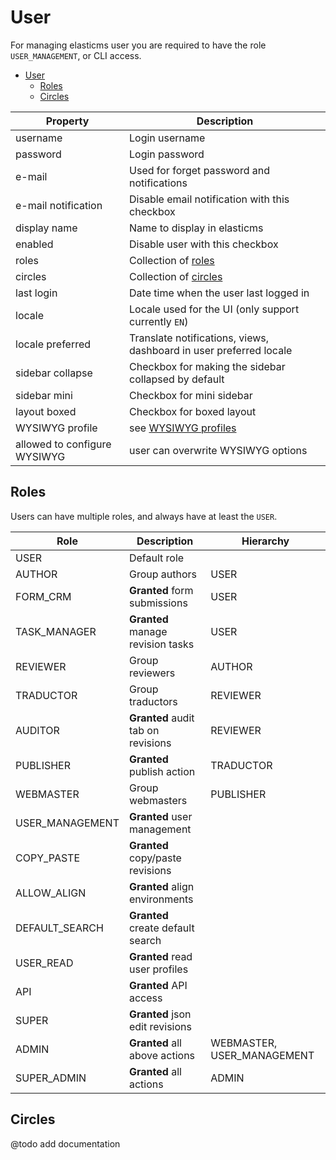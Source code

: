 # User

For managing elasticms user you are required to have the role `USER_MANAGEMENT`, or CLI access.

<!-- TOC -->
* [User](#user)
  * [Roles](#roles)
  * [Circles](#circles)
<!-- TOC -->

| Property                     | Description                                                        |
|------------------------------|--------------------------------------------------------------------|
| username                     | Login username                                                     |
| password                     | Login password                                                     |
| e-mail                       | Used for forget password and notifications                         |
| e-mail notification          | Disable email notification with this checkbox                      |
| display name                 | Name to display in elasticms                                       |
| enabled                      | Disable user with this checkbox                                    |
| roles                        | Collection of [roles](#Roles)                                      |
| circles                      | Collection of [circles](#Circles)                                  |
| last login                   | Date time when the user last logged in                             |
| locale                       | Locale used for the UI (only support currently `EN`)               | 
| locale preferred             | Translate notifications, views, dashboard in user preferred locale |
| sidebar collapse             | Checkbox for making the sidebar collapsed by default               |
| sidebar mini                 | Checkbox for mini sidebar                                          |
| layout boxed                 | Checkbox for boxed layout                                          |
| WYSIWYG profile              | see [WYSIWYG profiles](./elasticms/wysiwyg/wysiwyg.md#profiles)    |
| allowed to configure WYSIWYG | user can overwrite WYSIWYG options                                 |

## Roles

Users can have multiple roles, and always have at least the `USER`.

| Role            | Description                        | Hierarchy                  |
|-----------------|------------------------------------|----------------------------|
| USER            | Default role                       |                            |
| AUTHOR          | Group authors                      | USER                       |       
| FORM_CRM        | **Granted** form submissions       | USER                       |
| TASK_MANAGER    | **Granted** manage revision tasks  | USER                       |
| REVIEWER        | Group reviewers                    | AUTHOR                     |
| TRADUCTOR       | Group traductors                   | REVIEWER                   |
| AUDITOR         | **Granted** audit tab on revisions | REVIEWER                   |
| PUBLISHER       | **Granted** publish action         | TRADUCTOR                  |
| WEBMASTER       | Group webmasters                   | PUBLISHER                  |
| USER_MANAGEMENT | **Granted** user management        |                            |
| COPY_PASTE      | **Granted** copy/paste revisions   |                            |
| ALLOW_ALIGN     | **Granted** align environments     |                            |
| DEFAULT_SEARCH  | **Granted** create default search  |                            |
| USER_READ       | **Granted** read user profiles     |                            |
| API             | **Granted** API access             |                            |
| SUPER           | **Granted** json edit revisions    |                            |
| ADMIN           | **Granted** all above actions      | WEBMASTER, USER_MANAGEMENT |
| SUPER_ADMIN     | **Granted** all actions            | ADMIN                      |

## Circles

@todo add documentation